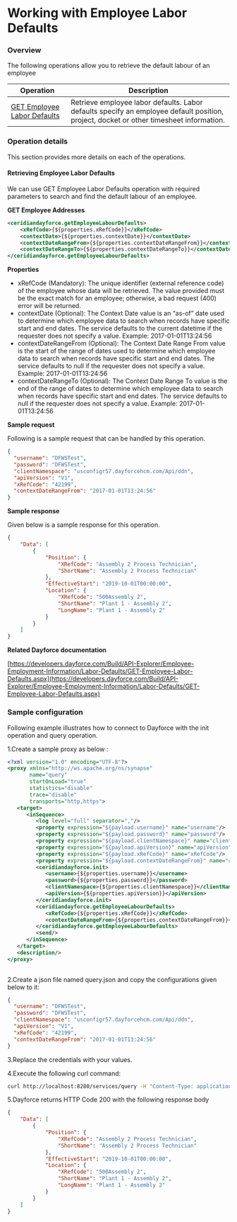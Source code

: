 # Working with Employee Labor Defaults

### Overview 

The following operations allow you to retrieve the default labour of an employee

| Operation | Description |
| ------------- |-------------|
|[GET Employee Labor Defaults](#retrieving-employee-labour-defaults)| Retrieve employee labor defaults. Labor defaults specify an employee default position, project, docket or other timesheet information. |

### Operation details

This section provides more details on each of the operations.

#### Retrieving Employee Labor Defaults
We can use GET Employee Labor Defaults operation with required parameters to search and find the default labour of an employee.

**GET Employee Addresses**
```xml
<ceridiandayforce.getEmployeeLabourDefaults>
    <xRefCode>{${properties.xRefCode}}</xRefCode>
    <contextDate>{${properties.contextDate}}</contextDate>
    <contextDateRangeFrom>{${properties.contextDateRangeFrom}}</contextDateRangeFrom>
    <contextDateRangeTo>{${properties.contextDateRangeTo}}</contextDateRangeTo>
</ceridiandayforce.getEmployeeLabourDefaults>
```

**Properties**

* xRefCode (Mandatory): The unique identifier (external reference code) of the employee whose data will be retrieved. The value provided must be the exact match for an employee; otherwise, a bad request (400) error will be returned.
* contextDate (Optional): The Context Date value is an “as-of” date used to determine which employee data to search when records have specific start and end dates. The service defaults to the current datetime if the requester does not specify a value. Example: 2017-01-01T13:24:56
* contextDateRangeFrom (Optional): The Context Date Range From value is the start of the range of dates used to determine which employee data to search when records have specific start and end dates. The service defaults to null if the requester does not specify a value. Example: 2017-01-01T13:24:56
* contextDateRangeTo (Optional): The Context Date Range To value is the end of the range of dates to determine which employee data to search when records have specific start and end dates. The service defaults to null if the requester does not specify a value. Example: 2017-01-01T13:24:56

**Sample request**

Following is a sample request that can be handled by this operation.

```json
{
  "username": "DFWSTest",
  "password": "DFWSTest",
  "clientNamespace": "usconfigr57.dayforcehcm.com/Api/ddn",
  "apiVersion": "V1",
  "xRefCode": "42199",
  "contextDateRangeFrom": "2017-01-01T13:24:56"
}
```

**Sample response**

Given below is a sample response for this operation.

```json
{
    "Data": [
        {
            "Position": {
                "XRefCode": "Assembly 2 Process Technician",
                "ShortName": "Assembly 2 Process Technician"
            },
            "EffectiveStart": "2019-10-01T00:00:00",
            "Location": {
                "XRefCode": "500Assembly 2",
                "ShortName": "Plant 1 - Assembly 2",
                "LongName": "Plant 1 - Assembly 2"
            }
        }
    ]
}
```

**Related Dayforce documentation**

[https://developers.dayforce.com/Build/API-Explorer/Employee-Employment-Information/Labor-Defaults/GET-Employee-Labor-Defaults.aspx](https://developers.dayforce.com/Build/API-Explorer/Employee-Employment-Information/Labor-Defaults/GET-Employee-Labor-Defaults.aspx)

### Sample configuration

Following example illustrates how to connect to Dayforce with the init operation and query operation.

1.Create a sample proxy as below :
```xml
<?xml version="1.0" encoding="UTF-8"?>
<proxy xmlns="http://ws.apache.org/ns/synapse"
       name="query"
       startOnLoad="true"
       statistics="disable"
       trace="disable"
       transports="http,https">
   <target>
      <inSequence>
         <log level="full" separator=","/>
         <property expression="${payload.username}" name="username"/>
         <property expression="${payload.password}" name="password"/>
         <property expression="${payload.clientNamespace}" name="clientNamespace"/>
         <property expression="${payload.apiVersion}" name="apiVersion"/>
         <property expression="${payload.xRefCode}" name="xRefCode"/>
         <property expression="${payload.contextDateRangeFrom}" name="contextDateRangeFrom"/>
         <ceridiandayforce.init>
            <username>{${properties.username}}</username>
            <password>{${properties.password}}</password>
            <clientNamespace>{${properties.clientNamespace}}</clientNamespace>
            <apiVersion>{${properties.apiVersion}}</apiVersion>
         </ceridiandayforce.init>
         <ceridiandayforce.getEmployeeLabourDefaults>
            <xRefCode>{${properties.xRefCode}}</xRefCode>
            <contextDateRangeFrom>{${properties.contextDateRangeFrom}}</contextDateRangeFrom>
         </ceridiandayforce.getEmployeeLabourDefaults>
         <send/>
      </inSequence>
   </target>
   <description/>
</proxy>
                                
```

2.Create a json file named query.json and copy the configurations given below to it:

```json
{
  "username": "DFWSTest",
  "password": "DFWSTest",
  "clientNamespace": "usconfigr57.dayforcehcm.com/Api/ddn",
  "apiVersion": "V1",
  "xRefCode": "42199",
  "contextDateRangeFrom": "2017-01-01T13:24:56"
}
```
3.Replace the credentials with your values.

4.Execute the following curl command:

```bash
curl http://localhost:8280/services/query -H "Content-Type: application/json" -d @query.json
```
5.Dayforce returns HTTP Code 200 with the following response body

```json
{
    "Data": [
        {
            "Position": {
                "XRefCode": "Assembly 2 Process Technician",
                "ShortName": "Assembly 2 Process Technician"
            },
            "EffectiveStart": "2019-10-01T00:00:00",
            "Location": {
                "XRefCode": "500Assembly 2",
                "ShortName": "Plant 1 - Assembly 2",
                "LongName": "Plant 1 - Assembly 2"
            }
        }
    ]
}
```
